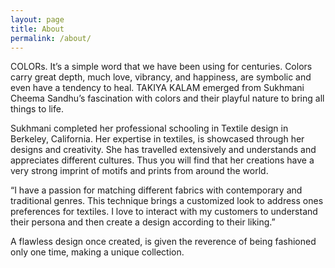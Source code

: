 ```yaml
---
layout: page
title: About
permalink: /about/
---
```


COLORs. It’s a simple word that we have been using for centuries. Colors carry great depth, much love, vibrancy, and happiness, are symbolic and even have a tendency to heal. TAKIYA KALAM emerged from Sukhmani Cheema Sandhu’s fascination with colors and their playful nature to bring all things to life.

Sukhmani completed her professional schooling in Textile design in Berkeley, California. Her expertise in textiles, is showcased through her designs and creativity. She has travelled extensively and understands and appreciates different cultures. Thus you will find that her creations have a very strong imprint of motifs and prints from around the world.

“I have a passion for matching different fabrics with contemporary and traditional genres. This technique brings a customized look to address ones preferences for textiles. I love to interact with my customers to understand their persona and then create a design according to their liking.”

A flawless design once created, is given the reverence of being fashioned only one time, making a unique collection.
